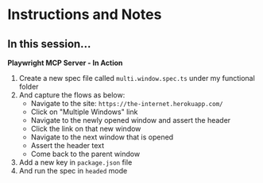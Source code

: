 # Instructions and Notes

## In this session...

**Playwright MCP Server - In Action**
1. Create a new spec file called `multi.window.spec.ts` under my functional folder
2. And capture the flows as below:
   - Navigate to the site: `https://the-internet.herokuapp.com/`
   - Click on "Multiple Windows" link
   - Navigate to the newly opened window and assert the header
   - Click the link on that new window
   - Navigate to the next window that is opened
   - Assert the header text
   - Come back to the parent window
3. Add a new key in `package.json` file
4. And run the spec in `headed` mode

